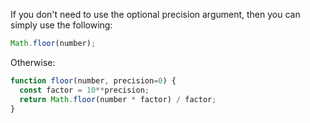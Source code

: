 If you don't need to use the optional precision argument, then you can simply use the following:

```javascript
Math.floor(number);
```

Otherwise:

```javascript
function floor(number, precision=0) {
  const factor = 10**precision;
  return Math.floor(number * factor) / factor;
}
```